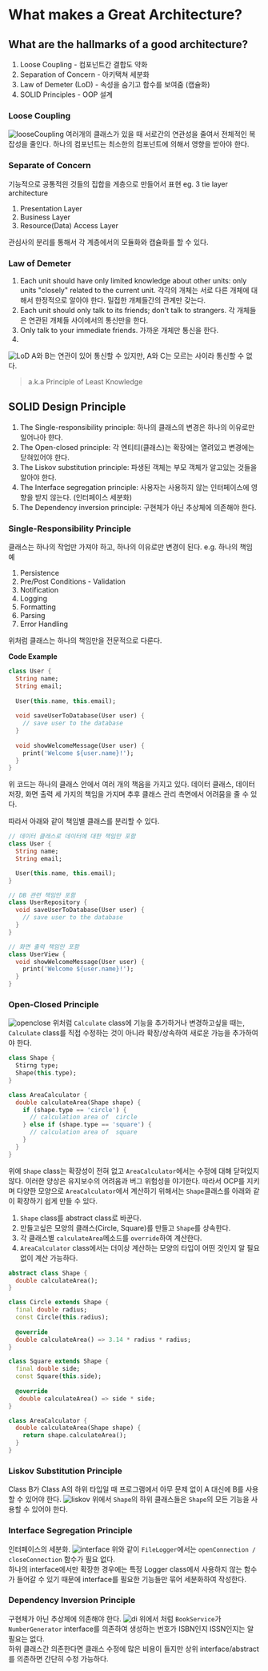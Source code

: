 # What makes a Great Architecture?

## What are the hallmarks of a good architecture?
1. Loose Coupling - 컴포넌트간 결합도 약화
2. Separation of Concern - 아키택쳐 세분화
3. Law of Demeter (LoD) - 속성을 숨기고 함수를 보여줌 (캡슐화)
4. SOLID Principles - OOP 설계

### Loose Coupling 
![looseCoupling](../imgs/looseCoupling.png)
여러개의 클래스가 있을 때 서로간의 연관성을 줄여서 전체적인 복잡성을 줄인다.
하나의 컴포넌트는 최소한의 컴포넌트에 의해서 영향을 받아야 한다. 

### Separate of Concern
기능적으로 공통적읜 것들의 집합을 게층으로 만들어서 표현
eg. 3 tie layer architecture 
1. Presentation Layer 
2. Business Layer
3. Resource(Data) Access Layer

관심사의 분리를 통해서 각 계층에서의 모듈화와 캡슐화를 할 수 있다.

### Law of Demeter 
1. Each unit should have only limited knowledge about other units: only units "closely" related to the current unit.
   각각의 개체는 서로 다른 개체에 대해서 한정적으로 알아야 한다. 밀접한 개체들간의 관계만 갖는다.  
2. Each unit should only talk to its friends; don't talk to strangers.
   각 개체들은 연관된 개체들 사이에서의 통신만을 한다. 
3. Only talk to your immediate friends.
   가까운 개체만 통신을 한다. 
4. 
![LoD](../imgs/LoD.png)
A와 B는 연관이 있어 통신할 수 있지만, A와 C는 모르는 사이라 통신할 수 없다. 
> a.k.a Principle of Least Knowledge

## SOLID Design Principle
1. The Single-responsibility principle: 하나의 클래스의 변경은 하나의 이유로만 일어나아 햔다.
2. The Open-closed principle: 각 엔티티(클래스)는 확장에는 열려있고 변경에는 닫혀있어야 한다.
3. The Liskov substitution principle: 파생된 객체는 부모 객체가 알고있는 것들을 알아야 한다. 
4. The Interface segregation principle: 사용자는 사용하지 않는 인터페이스에 영향을 받지 않는다. (인터페이스 세분화)
5. The Dependency inversion principle: 구현체가 아닌 추상체에 의존해야 한다. 

### Single-Responsibility Principle
클래스는 하나의 작업만 가져야 하고, 하나의 이유로만 변경이 된다.
e.g. 하나의 책임 예
1. Persistence 
2. Pre/Post Conditions - Validation
3. Notification
4. Logging
5. Formatting
6. Parsing
7. Error Handling

위처럼 클래스는 하나의 책임만을 전문적으로 다룬다. 

<b>Code Example</b>
```dart
class User {
  String name;
  String email;
  
  User(this.name, this.email);
  
  void saveUserToDatabase(User user) {
    // save user to the database
  }
  
  void showWelcomeMessage(User user) {
    print('Welcome ${user.name}!');
  }
}
```
위 코드는 하나의 클래스 안에서 여러 개의 책음을 가지고 있다. 
데이터 클래스, 데이터 저장, 화면 출력 세 가지의 책임을 가지며 추후 클래스 관리 측면에서 어려뭄을 줄 수 있다.

따라서 아래와 같이 책임별 클래스를 분리할 수 있다.  
```dart
// 데이터 클래스로 데이터에 대한 책임만 포함
class User {
  String name;
  String email;

  User(this.name, this.email);
}

// DB 관련 책임만 포함
class UserRepository {
  void saveUserToDatabase(User user) {
    // save user to the database
  }
}

// 화면 출력 책임만 포함
class UserView {
  void showWelcomeMessage(User user) {
    print('Welcome ${user.name}!');
  }
}
```

### Open-Closed Principle
![openclose](../imgs/openclose.png)
위처럼 `Calculate` class에 기능을 추가하거나 변경하고싶을 때는, `Calculate` class를 직접 수정하는 것이 아니라 확장/상속하여 새로운 가능을 추가하여야 한다.  

```dart
class Shape {
  Stirng type;
  Shape(this.type);
}

class AreaCalculator {
  double calculateArea(Shape shape) {
    if (shape.type == 'circle') {
      // calculation area of  circle
    } else if (shape.type == 'square') {
      // calculation area of  square
    }
  }
}
```
위에 `Shape` class는 확장성이 전혀 없고 `AreaCalculator`에서는 수정에 대해 닫혀있지 않다. 
이러한 양상은 유지보수의 어려움과 버그 위험성을 야기한다. 
따라서 OCP를 지키며 다양한 모양으로 `AreaCalculator`에서 계산하기 위해서는 `Shape`클래스를 아래와 같이 확장하기 쉽게 만들 수 있다.  

1. `Shape` class를 abstract class로 바꾼다. 
2. 만들고싶은 모양의 클래스(Circle, Square)를 만들고 `Shape`를 상속한다. 
3. 각 클래스별 `calculateArea`메소드를 `override`하여 계산한다.
4. `AreaCalculator` class에서는 더이상 계산하는 모양의 타입이 어떤 것인지 알 필요 없이 계산 가능하다.
```dart
abstract class Shape {
  double calculateArea();
}

class Circle extends Shape {
  final double radius;
  const Circle(this.radius);
  
  @override 
  double calculateArea() => 3.14 * radius * radius;  
}

class Square extends Shape {
  final double side;
  const Square(this.side);
  
  @override
   double calculateArea() => side * side;
}

class AreaCalculator {
  double calculateArea(Shape shape) {
    return shape.calculateArea();
  } 
}
```

### Liskov Substitution Principle
 Class B가 Class A의 하위 타입일 때 프로그램에서 아무 문제 없이 A 대신에 B를 사용할 수 있어야 한다.
 ![liskov](../imgs/liskov.png)
 위에서 `Shape`의 하위 클래스들은 `Shape`의 모든 기능을 사용할 수 있어야 한다.  

### Interface Segregation Principle
인터페이스의 세분화.
![interface](../imgs/interface.png)
위와 같이 `FileLogger`에서는 `openConnection / closeConnection` 함수가 필요 없다.  
하나의 interface에서만 확장한 경우에는 특정 Logger class에서 사용하지 않는 함수가 들어갈 수 있기 때문에 
interface를 필요한 기능들만 묶어 세분화하여 작성한다.  

### Dependency Inversion Principle
구현체가 아닌 추상체에 의존해야 한다.
![di](../imgs/di.png)
위에서 처럼 `BookService`가 `NumberGenerator` interface를 의존하여 생성하는 번호가 ISBN인지 ISSN인지는 알 필요는 없다.    
하위 클래스간 의존한다면 클래스 수정에 많은 비용이 들지만 상위 interface/abstract를 의존하면 간단히 수정 가능하다.  